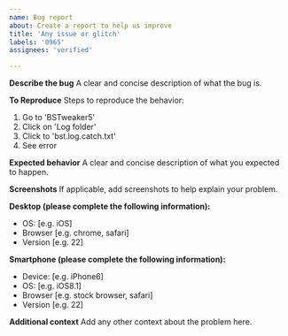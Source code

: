 ```yaml
---
name: Bug report
about: Create a report to help us improve
title: 'Any issue or glitch'
labels: '0965'
assignees: 'verified'

---
```


**Describe the bug**
A clear and concise description of what the bug is.

**To Reproduce**
Steps to reproduce the behavior:
1. Go to 'BSTweaker5'
2. Click on 'Log folder'
3. Click to 'bst.log.catch.txt'
4. See error

**Expected behavior**
A clear and concise description of what you expected to happen.

**Screenshots**
If applicable, add screenshots to help explain your problem.

**Desktop (please complete the following information):**
 - OS: [e.g. iOS]
 - Browser [e.g. chrome, safari]
 - Version [e.g. 22]

**Smartphone (please complete the following information):**
 - Device: [e.g. iPhone6]
 - OS: [e.g. iOS8.1]
 - Browser [e.g. stock browser, safari]
 - Version [e.g. 22]

**Additional context**
Add any other context about the problem here.
